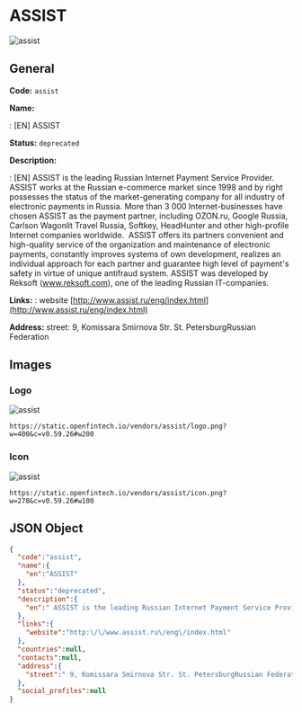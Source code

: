 
# ASSIST 
![assist](https://static.openfintech.io/vendors/assist/logo.png?w=400&c=v0.59.26#w200)  

## General 
 
**Code:** `assist` 
 
**Name:** 
 
:	[EN] ASSIST 
 
**Status:** `deprecated` 
 
**Description:** 
 
: [EN]  ASSIST is the leading Russian Internet Payment Service Provider. ASSIST works at the Russian e-commerce market since 1998 and by right possesses the status of the market-generating company for all industry of electronic payments in Russia. More than 3 000 Internet-businesses have chosen ASSIST as the payment partner, including OZON.ru, Google Russia, Carlson Wagonlit Travel Russia, Softkey, HeadHunter and other high-profile Internet companies worldwide.  ASSIST offers its partners convenient and high-quality service of the organization and maintenance of electronic payments, constantly improves systems of own development, realizes an individual approach for each partner and guarantee high level of payment's safety in virtue of unique antifraud system. ASSIST was developed by Reksoft (www.reksoft.com), one of the leading Russian IT-companies.   
 
**Links:** 
: website [http://www.assist.ru/eng/index.html](http://www.assist.ru/eng/index.html) 
 
**Address:** 
street:  9, Komissara Smirnova Str. St. PetersburgRussian Federation  

## Images 

### Logo 
 
![assist](https://static.openfintech.io/vendors/assist/logo.png?w=400&c=v0.59.26#w200)  

```
https://static.openfintech.io/vendors/assist/logo.png?w=400&c=v0.59.26#w200
```  

### Icon 
 
![assist](https://static.openfintech.io/vendors/assist/icon.png?w=278&c=v0.59.26#w100)  

```
https://static.openfintech.io/vendors/assist/icon.png?w=278&c=v0.59.26#w100
```  

## JSON Object 

```json
{
  "code":"assist",
  "name":{
    "en":"ASSIST"
  },
  "status":"deprecated",
  "description":{
    "en":" ASSIST is the leading Russian Internet Payment Service Provider. ASSIST works at the Russian e-commerce market since 1998 and by right possesses the status of the market-generating company for all industry of electronic payments in Russia. More than 3 000 Internet-businesses have chosen ASSIST as the payment partner, including OZON.ru, Google Russia, Carlson Wagonlit Travel Russia, Softkey, HeadHunter and other high-profile Internet companies worldwide.\u00a0 ASSIST offers its partners convenient and high-quality service of the organization and maintenance of electronic payments, constantly improves systems of own development, realizes an individual approach for each partner and guarantee high level of payment's safety in virtue of unique antifraud system. ASSIST was developed by Reksoft\u00a0(www.reksoft.com), one of the leading Russian IT-companies.\u00a0 "
  },
  "links":{
    "website":"http:\/\/www.assist.ru\/eng\/index.html"
  },
  "countries":null,
  "contacts":null,
  "address":{
    "street":" 9, Komissara Smirnova Str. St. PetersburgRussian Federation "
  },
  "social_profiles":null
}
```  
